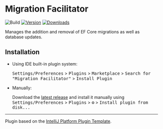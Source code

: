 # Migration Facilitator

![Build](https://github.com/minasploit/migration-facilitator/workflows/Build/badge.svg)
[![Version](https://img.shields.io/jetbrains/plugin/v/PLUGIN_ID.svg)](https://plugins.jetbrains.com/plugin/17026-migration-facilitator)
[![Downloads](https://img.shields.io/jetbrains/plugin/d/PLUGIN_ID.svg)](https://plugins.jetbrains.com/plugin/17026-migration-facilitator)

<!-- Plugin description -->
Manages the addition and removal of EF Core migrations as well as database updates.
<!-- Plugin description end -->

## Installation

- Using IDE built-in plugin system:
  
  <kbd>Settings/Preferences</kbd> > <kbd>Plugins</kbd> > <kbd>Marketplace</kbd> > <kbd>Search for "Migration Facilitator"</kbd> >
  <kbd>Install Plugin</kbd>
  
- Manually:

  Download the [latest release](https://github.com/minasploit/migration-facilitator/releases/latest) and install it manually using
  <kbd>Settings/Preferences</kbd> > <kbd>Plugins</kbd> > <kbd>⚙️</kbd> > <kbd>Install plugin from disk...</kbd>


---
Plugin based on the [IntelliJ Platform Plugin Template][template].

[template]: https://github.com/JetBrains/intellij-platform-plugin-template
